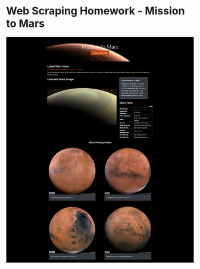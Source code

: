 # Web Scraping Homework - Mission to Mars

![Screenshot 1](https://github.com/rlkennye/web-scraping-challenge/blob/master/screenshot.png?raw=true)
